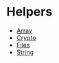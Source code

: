 # Helpers

- [Array](helpers/lqarray.md)
- [Crypto](helpers/lqcrypto.md)
- [Files](helpers/lqfiles.md)
- [String](helpers/lqstring.md)